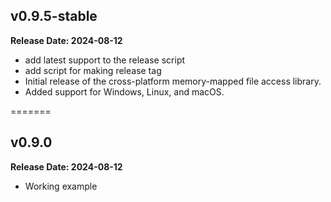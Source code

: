 ## v0.9.5-stable

**Release Date: 2024-08-12**

- add latest support to the release script
- add script for making release tag
- Initial release of the cross-platform memory-mapped file access library.
- Added support for Windows, Linux, and macOS.

=======

## v0.9.0

**Release Date: 2024-08-12**

- Working example
